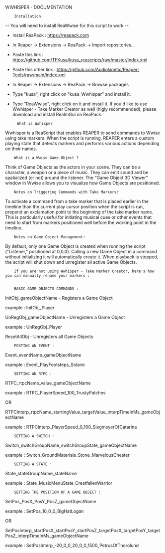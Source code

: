 WWHISPER - DOCUMENTATION


        Installation

-- You will need to install ReaWwise for this script to work --

- Install ReaPack : https://reapack.com
- In Reaper -> Extensions -> ReaPack -> Import repositories...
- Paste this link : https://github.com/TFKusa/kusa_reascripts/raw/master/index.xml
- Paste this other link : https://github.com/Audiokinetic/Reaper-Tools/raw/main/index.xml
- In Reaper -> Extensions -> ReaPack -> Browse packages
- Type "kusa", right click on "kusa_Wwhisper" and install it.
- Type "ReaWwise", right click on it and install it.
        If you'd like to use Wwhisper - Take Marker Creator as well (higly recommended), please download and install ReaImGui on ReaPack.




        What is Wwhisper

Wwhisper is a ReaScript that enables REAPER to send commands to Wwise using take markers. When the script is running, REAPER enters a custom playing state that detects markers and performs various actions depending on their names.




        What is a Wwise Game Object ?

Think of Game Objects as the actors in your scene. They can be a character, a weapon or a piece of music. They can emit sound and be spatialized (or not) around the listener. The "Game Object 3D Viewer" window in Wwise allows you to visualize how Game Objects are positioned.




        Notes on Triggering Commands with Take Markers:

To activate a command from a take marker that is placed earlier in the timeline than the current play cursor position when the script is run, prepend an exclamation point to the beginning of the take marker name. This is particularly useful for initiating musical cues or other events that need to start from markers positioned well before the working point in the timeline.




        Notes on Game Object Management:

By default, only one Game Object is created when running the script ("Listener," positioned at 0,0,0). Calling a new Game Object in a command without initializing it will automatically create it. When playback is stopped, the script will shut down and unregister all active Game Objects.



        If you are not using Wwhisper - Take Marker Creator, here's how you can manually rename your markers :


        BASIC GAME OBJECTS COMMANDS :

InitObj_gameObjectName          - Registers a Game Object

example : InitObj_Player


UnRegObj_gameObjectName         - Unregisters a Game Object

example : UnRegObj_Player


ResetAllObj                     - Unregisters all Game Objects




        POSTING AN EVENT :

Event_eventName_gameObjectName

example : Event_PlayFootsteps_Solaire




        SETTING AN RTPC :

RTPC_rtpcName_value_gameObjectName

example : RTPC_PlayerSpeed_100_TrustyPatches

OR

RTPCInterp_rtpcName_startingValue_targetValue_interpTimeInMs_gameObjectName

example : RTPCInterp_PlayerSpeed_0_100_SiegmeyerOfCatarina




        SETTING A SWITCH :

Switch_switchGroupName_switchGroupState_gameObjectName

example : Switch_GroundMaterials_Stone_MarvelousChester




        SETTING A STATE :

State_stateGroupName_stateName

example : State_MusicMenuState_CrestfallenWarrior




        SETTING THE POSITION OF A GAME OBJECT :

SetPos_PosX_PosY_PosZ_gameObjectName

example : SetPos_10_0_0_BigHatLogan

OR

SetPosInterp_startPosX_startPosY_startPosZ_targetPosX_targetPosY_targetPosZ_interpTimeInMs_gameObjectName

example : SetPosInterp_-20_0_0_20_0_0_1500_PetrusOfThorolund